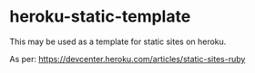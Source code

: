 heroku-static-template
======================

This may be used as a template for static sites on heroku.

As per: https://devcenter.heroku.com/articles/static-sites-ruby
